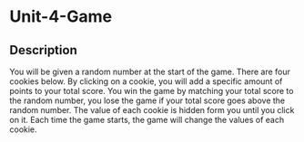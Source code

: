 # Unit-4-Game

## Description
You will be given a random number at the start of the game. There are four
cookies below. By clicking on a cookie, you will add a specific amount of points
to your total score. You win the game by matching your total score to the random
number, you lose the game if your total score goes above the random number. The
value of each cookie is hidden form you until you click on it. Each time the game
starts, the game will change the values of each cookie.
